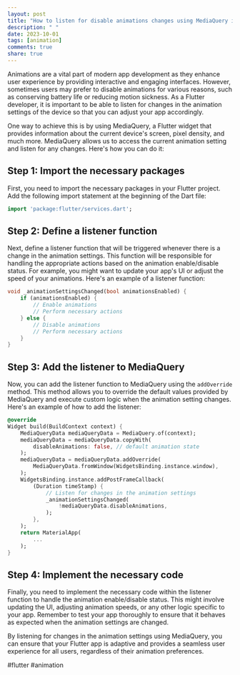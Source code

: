 ```yaml
---
layout: post
title: "How to listen for disable animations changes using MediaQuery in Flutter?"
description: " "
date: 2023-10-01
tags: [animation]
comments: true
share: true
---
```


Animations are a vital part of modern app development as they enhance user experience by providing interactive and engaging interfaces. However, sometimes users may prefer to disable animations for various reasons, such as conserving battery life or reducing motion sickness. As a Flutter developer, it is important to be able to listen for changes in the animation settings of the device so that you can adjust your app accordingly.

One way to achieve this is by using MediaQuery, a Flutter widget that provides information about the current device's screen, pixel density, and much more. MediaQuery allows us to access the current animation setting and listen for any changes. Here's how you can do it:

## Step 1: Import the necessary packages

First, you need to import the necessary packages in your Flutter project. Add the following import statement at the beginning of the Dart file:

```dart
import 'package:flutter/services.dart';
```

## Step 2: Define a listener function

Next, define a listener function that will be triggered whenever there is a change in the animation settings. This function will be responsible for handling the appropriate actions based on the animation enable/disable status. For example, you might want to update your app's UI or adjust the speed of your animations. Here's an example of a listener function:

```dart
void _animationSettingsChanged(bool animationsEnabled) {
    if (animationsEnabled) {
        // Enable animations
        // Perform necessary actions
    } else {
        // Disable animations
        // Perform necessary actions
    }
}
```

## Step 3: Add the listener to MediaQuery

Now, you can add the listener function to MediaQuery using the `addOverride` method. This method allows you to override the default values provided by MediaQuery and execute custom logic when the animation setting changes. Here's an example of how to add the listener:

```dart
@override
Widget build(BuildContext context) {
    MediaQueryData mediaQueryData = MediaQuery.of(context);
    mediaQueryData = mediaQueryData.copyWith(
        disableAnimations: false, // default animation state
    );
    mediaQueryData = mediaQueryData.addOverride(
        MediaQueryData.fromWindow(WidgetsBinding.instance.window),
    );
    WidgetsBinding.instance.addPostFrameCallback(
        (Duration timeStamp) {
            // Listen for changes in the animation settings
            _animationSettingsChanged(
                !mediaQueryData.disableAnimations,
            );
        },
    );
    return MaterialApp(
        ...
    );
}
```

## Step 4: Implement the necessary code

Finally, you need to implement the necessary code within the listener function to handle the animation enable/disable status. This might involve updating the UI, adjusting animation speeds, or any other logic specific to your app. Remember to test your app thoroughly to ensure that it behaves as expected when the animation settings are changed.

By listening for changes in the animation settings using MediaQuery, you can ensure that your Flutter app is adaptive and provides a seamless user experience for all users, regardless of their animation preferences.

#flutter #animation